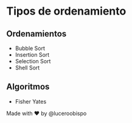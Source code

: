 # Tipos de ordenamiento

## Ordenamientos
- Bubble Sort
- Insertion Sort
- Selection Sort
- Shell Sort

## Algoritmos
- Fisher Yates

Made with ❤️ by @luceroobispo
